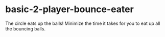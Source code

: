 # basic-2-player-bounce-eater
The circle eats up the balls!
Minimize the time it takes for you to eat up all the bouncing balls.